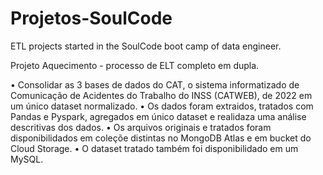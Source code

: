 # Projetos-SoulCode
ETL projects started in the SoulCode boot camp of data engineer.

Projeto Aquecimento - processo de ELT completo em dupla.

•	Consolidar as 3 bases de dados do CAT, o sistema informatizado de Comunicação de Acidentes do Trabalho do INSS (CATWEB), de 2022 em um único dataset normalizado.
•	Os dados foram extraidos, tratados com Pandas e Pyspark, agregados em único dataset e realidaza uma análise descritivas dos dados. 
•	Os arquivos originais e tratados foram disponibilidados em coleçõe distintas no MongoDB Atlas e em bucket do Cloud Storage.
•	O dataset tratado também foi disponibilidado em um MySQL.
